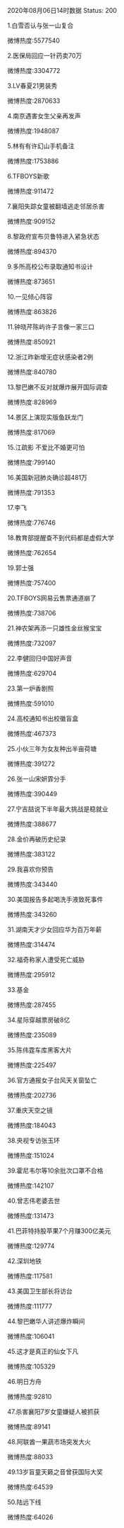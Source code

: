 2020年08月06日14时数据
Status: 200

1.白雪否认与张一山复合

微博热度:5577540

2.医保局回应一针药卖70万

微博热度:3304772

3.LV春夏21男装秀

微博热度:2870633

4.南京遇害女生父亲再发声

微博热度:1948087

5.林有有许幻山手机备注

微博热度:1753886

6.TFBOYS新歌

微博热度:911472

7.襄阳失踪女童被翻墙逃走邻居杀害

微博热度:909152

8.黎政府宣布贝鲁特进入紧急状态

微博热度:894370

9.多所高校公布录取通知书设计

微博热度:873651

10.一见倾心阵容

微博热度:863826

11.钟晓芹陈屿许子言像一家三口

微博热度:850921

12.浙江昨新增无症状感染者2例

微博热度:840780

13.黎巴嫩不反对就爆炸展开国际调查

微博热度:828969

14.景区上演现实版鱼跃龙门

微博热度:817069

15.江疏影 不爱比不婚更可怕

微博热度:799140

16.美国新冠肺炎确诊超481万

微博热度:791353

17.李飞

微博热度:776746

18.教育部提醒查不到代码都是虚假大学

微博热度:762654

19.郭士强

微博热度:757400

20.TFBOYS网易云售票通道崩了

微博热度:738706

21.神农架再添一只雄性金丝猴宝宝

微博热度:732097

22.李健回归中国好声音

微博热度:629704

23.第一炉香剧照

微博热度:591010

24.高校通知书出校徽盲盒

微博热度:467373

25.小伙三年为女友种出半亩荷塘

微博热度:391272

26.张一山宋妍霏分手

微博热度:390449

27.宁吉喆说下半年最大挑战是稳就业

微博热度:388677

28.金价再破历史纪录

微博热度:383122

29.我喜欢你预告

微博热度:343440

30.美国报告多起喝洗手液致死事件

微博热度:343260

31.湖南天才少女回应华为百万年薪

微博热度:314474

32.福奇称家人遭受死亡威胁

微博热度:295912

33.基金

微博热度:287455

34.星际穿越票房破8亿

微博热度:235089

35.陈伟霆车库黑客大片

微博热度:225497

36.官方通报女子台风天关窗坠亡

微博热度:202736

37.重庆天空之镜

微博热度:184043

38.央视专访张玉环

微博热度:151024

39.霍尼韦尔等10余批次口罩不合格

微博热度:142107

40.曾志伟老婆去世

微博热度:131473

41.巴菲特持股苹果7个月赚300亿美元

微博热度:129774

42.深圳地铁

微博热度:117581

43.美国卫生部长将访台

微博热度:111777

44.黎巴嫩华人讲述爆炸瞬间

微博热度:106041

45.这才是真正的仙女下凡

微博热度:105329

46.明日方舟

微博热度:92810

47.杀害襄阳7岁女童嫌疑人被抓获

微博热度:89141

48.阿联酋一果蔬市场突发大火

微博热度:88033

49.13岁盲童天籁之音曾获国际大奖

微博热度:64539

50.陆远下线

微博热度:64026


